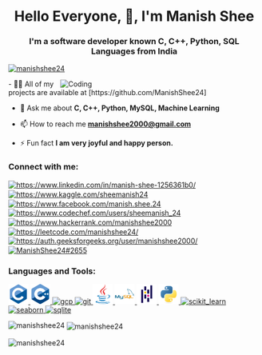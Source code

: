 <h1 align="center">Hello Everyone, 👋, I'm Manish Shee</h1>
<h3 align="center">I'm a software developer known C, C++, Python, SQL Languages from India</h3>

<p align="left"> <a href="https://github.com/ryo-ma/github-profile-trophy"><img src="https://github-profile-trophy.vercel.app/?username=manishshee24" alt="manishshee24" /></a> </p>
<img align="right" alt="Coding" width="400" src="https://encrypted-tbn0.gstatic.com/images?q=tbn:ANd9GcRL5KRf_Cr7mIwv4aQvBAOY8wFpHAdUqnY3NQ&usqp=CAU">
- 👨‍💻 All of my projects are available at [https://github.com/ManishShee24]

- 💬 Ask me about **C, C++, Python, MySQL, Machine Learning**

- 📫 How to reach me **manishshee2000@gmail.com**

- ⚡ Fun fact **I am very joyful and happy person.**

<h3 align="left">Connect with me:</h3>
<p align="left">
<a href="https://linkedin.com/in/https://www.linkedin.com/in/manish-shee-1256361b0/" target="blank"><img align="center" src="https://raw.githubusercontent.com/rahuldkjain/github-profile-readme-generator/master/src/images/icons/Social/linked-in-alt.svg" alt="https://www.linkedin.com/in/manish-shee-1256361b0/" height="30" width="40" /></a>
<a href="https://kaggle.com/https://www.kaggle.com/sheemanish24" target="blank"><img align="center" src="https://raw.githubusercontent.com/rahuldkjain/github-profile-readme-generator/master/src/images/icons/Social/kaggle.svg" alt="https://www.kaggle.com/sheemanish24" height="30" width="40" /></a>
<a href="https://fb.com/https://www.facebook.com/manish.shee.24" target="blank"><img align="center" src="https://raw.githubusercontent.com/rahuldkjain/github-profile-readme-generator/master/src/images/icons/Social/facebook.svg" alt="https://www.facebook.com/manish.shee.24" height="30" width="40" /></a>
<a href="https://www.codechef.com/users/https://www.codechef.com/users/sheemanish_24" target="blank"><img align="center" src="https://cdn.jsdelivr.net/npm/simple-icons@3.1.0/icons/codechef.svg" alt="https://www.codechef.com/users/sheemanish_24" height="30" width="40" /></a>
<a href="https://www.hackerrank.com/https://www.hackerrank.com/manishshee2000" target="blank"><img align="center" src="https://raw.githubusercontent.com/rahuldkjain/github-profile-readme-generator/master/src/images/icons/Social/hackerrank.svg" alt="https://www.hackerrank.com/manishshee2000" height="30" width="40" /></a>
<a href="https://www.leetcode.com/https://leetcode.com/manishshee24/" target="blank"><img align="center" src="https://raw.githubusercontent.com/rahuldkjain/github-profile-readme-generator/master/src/images/icons/Social/leet-code.svg" alt="https://leetcode.com/manishshee24/" height="30" width="40" /></a>
<a href="https://auth.geeksforgeeks.org/user/https://auth.geeksforgeeks.org/user/manishshee2000/" target="blank"><img align="center" src="https://raw.githubusercontent.com/rahuldkjain/github-profile-readme-generator/master/src/images/icons/Social/geeks-for-geeks.svg" alt="https://auth.geeksforgeeks.org/user/manishshee2000/" height="30" width="40" /></a>
<a href="https://discord.gg/ManishShee24#2655" target="blank"><img align="center" src="https://raw.githubusercontent.com/rahuldkjain/github-profile-readme-generator/master/src/images/icons/Social/discord.svg" alt="ManishShee24#2655" height="30" width="40" /></a>
</p>

<h3 align="left">Languages and Tools:</h3>
<p align="left"> <a href="https://www.cprogramming.com/" target="_blank" rel="noreferrer"> <img src="https://raw.githubusercontent.com/devicons/devicon/master/icons/c/c-original.svg" alt="c" width="40" height="40"/> </a> <a href="https://www.w3schools.com/cpp/" target="_blank" rel="noreferrer"> <img src="https://raw.githubusercontent.com/devicons/devicon/master/icons/cplusplus/cplusplus-original.svg" alt="cplusplus" width="40" height="40"/> </a> <a href="https://cloud.google.com" target="_blank" rel="noreferrer"> <img src="https://www.vectorlogo.zone/logos/google_cloud/google_cloud-icon.svg" alt="gcp" width="40" height="40"/> </a> <a href="https://git-scm.com/" target="_blank" rel="noreferrer"> <img src="https://www.vectorlogo.zone/logos/git-scm/git-scm-icon.svg" alt="git" width="40" height="40"/> </a> <a href="https://www.java.com" target="_blank" rel="noreferrer"> <img src="https://raw.githubusercontent.com/devicons/devicon/master/icons/java/java-original.svg" alt="java" width="40" height="40"/> </a> <a href="https://www.mysql.com/" target="_blank" rel="noreferrer"> <img src="https://raw.githubusercontent.com/devicons/devicon/master/icons/mysql/mysql-original-wordmark.svg" alt="mysql" width="40" height="40"/> </a> <a href="https://pandas.pydata.org/" target="_blank" rel="noreferrer"> <img src="https://raw.githubusercontent.com/devicons/devicon/2ae2a900d2f041da66e950e4d48052658d850630/icons/pandas/pandas-original.svg" alt="pandas" width="40" height="40"/> </a> <a href="https://www.python.org" target="_blank" rel="noreferrer"> <img src="https://raw.githubusercontent.com/devicons/devicon/master/icons/python/python-original.svg" alt="python" width="40" height="40"/> </a> <a href="https://scikit-learn.org/" target="_blank" rel="noreferrer"> <img src="https://upload.wikimedia.org/wikipedia/commons/0/05/Scikit_learn_logo_small.svg" alt="scikit_learn" width="40" height="40"/> </a> <a href="https://seaborn.pydata.org/" target="_blank" rel="noreferrer"> <img src="https://seaborn.pydata.org/_images/logo-mark-lightbg.svg" alt="seaborn" width="40" height="40"/> </a> <a href="https://www.sqlite.org/" target="_blank" rel="noreferrer"> <img src="https://www.vectorlogo.zone/logos/sqlite/sqlite-icon.svg" alt="sqlite" width="40" height="40"/> </a> </p>

<p><img align="left" src="https://github-readme-stats.vercel.app/api/top-langs?username=manishshee24&show_icons=true&locale=en&layout=compact" alt="manishshee24" /></p>

<p>&nbsp;<img align="center" src="https://github-readme-stats.vercel.app/api?username=manishshee24&show_icons=true&locale=en" alt="manishshee24" /></p>

<p><img align="center" src="https://github-readme-streak-stats.herokuapp.com/?user=manishshee24&" alt="manishshee24" /></p>
